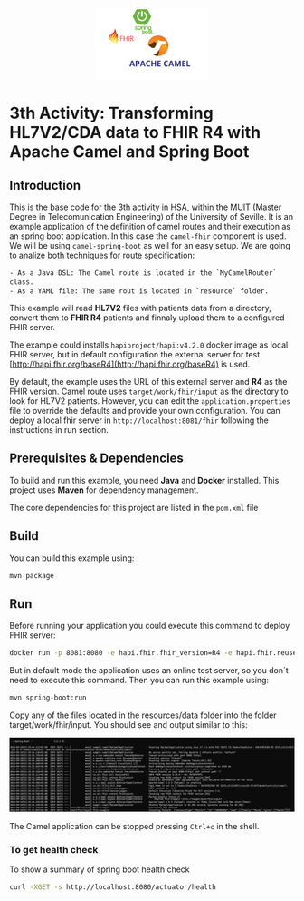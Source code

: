 <div style="text-align: center;">
<img src="./resources/logos.png" width="200" />
</div>

# 3th Activity: Transforming HL7V2/CDA data to FHIR R4 with Apache Camel and Spring Boot

## Introduction

This is the base code for the 3th activity in HSA, within the MUIT (Master Degree in Telecomunication Engineering) of the University of Seville.
It is an example application of the definition of camel routes and their execution as an spring boot application.
In this case the `camel-fhir` component is used. We will be using `camel-spring-boot` as well for an easy setup.
We are going to analize both techniques for route specification:

	- As a Java DSL: The Camel route is located in the `MyCamelRouter` class.
	- As a YAML file: The same rout is located in `resource` folder.

This example will read **HL7V2** files with patients data from a directory, convert them to **FHIR R4** patients and finnaly upload them to a configured FHIR server.

The example could installs `hapiproject/hapi:v4.2.0` docker image as local FHIR server, but in default configuration the external server for test [http://hapi.fhir.org/baseR4](http://hapi.fhir.org/baseR4) is used.

By default, the example uses the URL of this external server and **R4** as the FHIR version. Camel route uses `target/work/fhir/input` as the directory to look for HL7V2 patients.
However, you can edit the `application.properties` file to override the defaults and provide your own configuration.
You can deploy a local fhir server in `http://localhost:8081/fhir` following the instructions in run section.

## Prerequisites & Dependencies

To build and run this example, you need **Java** and **Docker** installed. This project uses **Maven** for dependency management.

The core dependencies for this project are listed in the `pom.xml` file
## Build

You can build this example using:

```bash
mvn package
```

## Run

Before running your application you could execute this command to deploy FHIR server:

```bash
docker run -p 8081:8080 -e hapi.fhir.fhir_version=R4 -e hapi.fhir.reuse_cached_search_results_millis=-1 hapiproject/hapi:v6.8.3
```

But in default mode the application uses an online test server, so you don´t need to execute this command. Then you can run this example using:

```bash
mvn spring-boot:run
```

Copy any of the files located in the resources/data folder into the folder target/work/fhir/input.
You should see and output similar to this:
<div style="text-align: center;">
<img src="./resources/output.png" width="1000" />
</div>

The Camel application can be stopped pressing `Ctrl+c` in the shell.

### To get health check

To show a summary of spring boot health check
```bash
curl -XGET -s http://localhost:8080/actuator/health
```

